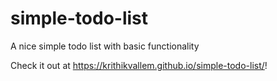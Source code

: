 # simple-todo-list
A nice simple todo list with basic functionality

Check it out at https://krithikvallem.github.io/simple-todo-list/!
